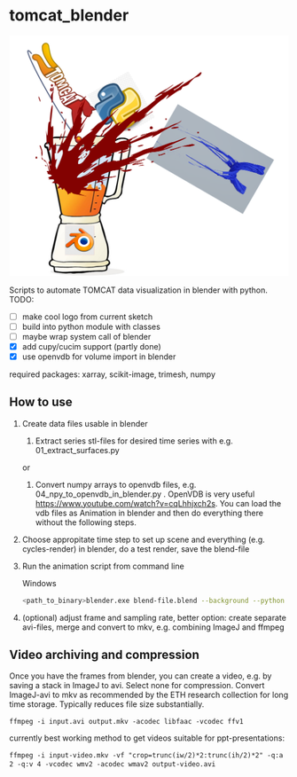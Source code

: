 # tomcat_blender

![lstopo](img/tomcat_blender_logo_sketch.png)

Scripts to automate TOMCAT data visualization in blender with python.
TODO:
- [ ] make cool logo from current sketch
- [ ] build into python module with classes
- [ ] maybe wrap system call of blender
- [x] add cupy/cucim support (partly done)
- [x] use openvdb for volume import in blender

required packages: xarray, scikit-image, trimesh, numpy

## How to use

1. Create data files usable in blender

	1. Extract series stl-files for desired time series with e.g. 01_extract_surfaces.py
	
	or
	
	1. Convert numpy arrays to openvdb files, e.g. 04_npy_to_openvdb_in_blender.py . OpenVDB is very useful https://www.youtube.com/watch?v=cqLhhjxch2s. You can load the vdb files as Animation in blender and then do everything there without the following steps.

1. Choose appropitate time step to set up scene and everything (e.g. cycles-render) in blender, do a test render, save the blend-file

1. Run the animation script from command line

	Windows

	```bash
	<path_to_binary>blender.exe blend-file.blend --background --python testanimscriptfull.py
	```
1. (optional) adjust frame and sampling rate, better option: create separate avi-files, merge and convert to mkv, e.g. combining ImageJ and ffmpeg

## Video archiving and compression

Once you have the frames from blender, you can create a video, e.g. by saving a stack in ImageJ to avi. Select none for compression.
Convert ImageJ-avi to mkv as recommended by the ETH research collection for long time storage. Typically reduces file size substantially.

```
ffmpeg -i input.avi output.mkv -acodec libfaac -vcodec ffv1
```

currently best working method to get videos suitable for ppt-presentations:

```
ffmpeg -i input-video.mkv -vf "crop=trunc(iw/2)*2:trunc(ih/2)*2" -q:a 2 -q:v 4 -vcodec wmv2 -acodec wmav2 output-video.avi
```
